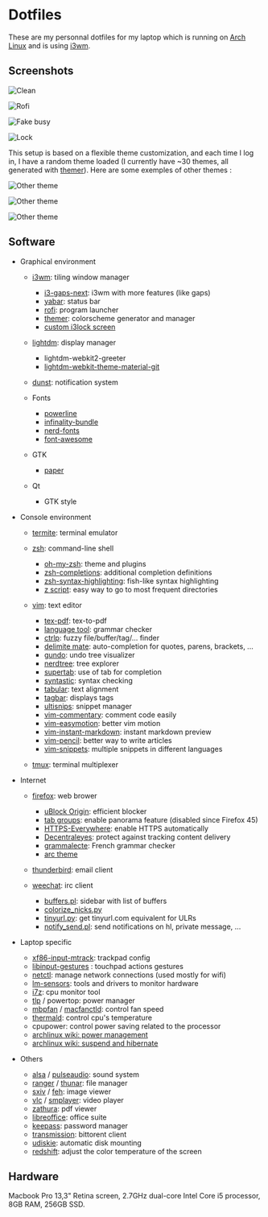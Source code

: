 # Dotfiles

These are my personnal dotfiles for my laptop which is running on [Arch Linux](https://www.archlinux.org/) and is using [i3wm](http://i3wm.org/).

## Screenshots

![Clean](/img/clean.png)

![Rofi](/img/rofi.png)

![Fake busy](/img/fake_busy.png)

![Lock](/img/lock.png)

This setup is based on a flexible theme customization, and each time I log in, I have a random theme loaded (I currently have ~30 themes, all generated with [themer](https://github.com/s-ol/themer)). Here are some exemples of other themes :

![Other theme](/img/other_theme.png)

![Other theme](/img/other_theme2.png)

![Other theme](/img/other_theme3.png)

## Software

- Graphical environment

   - [i3wm](http://i3wm.org/): tiling window manager
      
      - [i3-gaps-next](https://github.com/Airblader/i3): i3wm with more features (like gaps)
      - [yabar](https://github.com/geommer/yabar): status bar
      - [rofi](https://github.com/DaveDavenport/rofi): program launcher
      - [themer](https://github.com/s-ol/themer): colorscheme generator and manager
      - [custom i3lock screen](https://redd.it/3358vu)

   - [lightdm](https://www.freedesktop.org/wiki/Software/LightDM/): display manager

      - lightdm-webkit2-greeter
      - [lightdm-webkit-theme-material-git](https://github.com/artur9010/lightdm-webkit-material)

   - [dunst](http://www.knopwob.org/dunst/): notification system
   - Fonts

      - [powerline](https://github.com/powerline/fonts)
      - [infinality-bundle](https://wiki.archlinux.org/index.php/Infinality)
      - [nerd-fonts](https://github.com/ryanoasis/nerd-fonts)
      - [font-awesome](http://fontawesome.io/)

   - GTK

      - [paper](https://snwh.org/paper)

   - Qt

      - GTK style

- Console environment

   - [termite](https://github.com/thestinger/termite): terminal emulator
   - [zsh](http://www.zsh.org/): command-line shell

      - [oh-my-zsh](https://github.com/robbyrussell/oh-my-zsh): theme and plugins
      - [zsh-completions](https://github.com/zsh-users/zsh-completions): additional completion definitions
      - [zsh-syntax-highlighting](https://github.com/zsh-users/zsh-syntax-highlighting): fish-like syntax highlighting
      - [z script](https://github.com/rupa/z): easy way to go to most frequent directories

   - [vim](http://www.vim.org/): text editor

      - [tex-pdf](https://github.com/vim-scripts/TeX-PDF): tex-to-pdf
      - [language tool](https://github.com/vim-scripts/LanguageTool): grammar checker
      - [ctrlp](https://github.com/ctrlpvim/ctrlp.vim): fuzzy file/buffer/tag/... finder
      - [delimite mate](https://github.com/Raimondi/delimitMate): auto-completion for quotes, parens, brackets, ...
      - [gundo](https://github.com/sjl/gundo.vim): undo tree visualizer
      - [nerdtree](https://github.com/scrooloose/nerdtree): tree explorer
      - [supertab](https://github.com/ervandew/supertab): use of tab for completion
      - [syntastic](https://github.com/scrooloose/syntastic): syntax checking
      - [tabular](https://github.com/godlygeek/tabular): text alignment
      - [tagbar](https://github.com/majutsushi/tagbar): displays tags
      - [ultisnips](https://github.com/SirVer/ultisnips): snippet manager
      - [vim-commentary](https://github.com/tpope/vim-commentary): comment code easily
      - [vim-easymotion](https://github.com/easymotion/vim-easymotion): better vim motion
      - [vim-instant-markdown](https://github.com/suan/vim-instant-markdown): instant markdown preview
      - [vim-pencil](https://github.com/reedes/vim-pencil): better way to write articles
      - [vim-snippets](https://github.com/honza/vim-snippets): multiple snippets in different languages

   - [tmux](https://tmux.github.io/): terminal multiplexer

- Internet

   - [firefox](https://www.mozilla.org/en-US/firefox/desktop/): web brower

      - [uBlock Origin](https://addons.mozilla.org/en-us/firefox/addon/ublock-origin/): efficient blocker
      - [tab groups](https://addons.mozilla.org/en-us/firefox/addon/tab-groups-panorama/): enable panorama feature (disabled since Firefox 45)
      - [HTTPS-Everywhere](https://addons.mozilla.org/en-US/firefox/addon/https-everywhere/): enable HTTPS automatically
      - [Decentraleyes](https://addons.mozilla.org/en-us/firefox/addon/decentraleyes/): protect against tracking content delivery
      - [grammalecte](https://addons.mozilla.org/en-US/firefox/addon/grammalecte-fr/): French grammar checker
      - [arc theme](https://github.com/horst3180/arc-firefox-theme)

   - [thunderbird](https://www.mozilla.org/en-US/thunderbird/): email client
   - [weechat](https://weechat.org/): irc client

      - [buffers.pl](https://weechat.org/scripts/source/buffers.pl.html/): sidebar with list of buffers
      - [colorize_nicks.py](https://weechat.org/scripts/source/colorize_nicks.py.html/)
      - [tinyurl.py](https://weechat.org/scripts/source/tinyurl.py.html/): get tinyurl.com equivalent for ULRs
      - [notify_send.pl](https://weechat.org/scripts/source/notify_send.pl.html/): send notifications on hl, private message, ...

- Laptop specific

   - [xf86-input-mtrack](https://github.com/p2rkw/xf86-input-mtrack): trackpad config
   - [libinput-gestures](https://github.com/bulletmark/libinput-gestures) : touchpad actions gestures
   - [netctl](https://github.com/joukewitteveen/netctl): manage network connections (used mostly for wifi)
   - [lm-sensors](lm-sensors.org): tools and drivers to monitor hardware
   - [i7z](https://github.com/ajaiantilal/i7z): cpu monitor tool
   - [tlp](http://linrunner.de/en/tlp/tlp.html) / powertop: power manager
   - [mbpfan](https://github.com/dgraziotin/mbpfan) / [macfanctld](https://github.com/MikaelStrom/macfanctld): control fan speed
   - [thermald](https://github.com/01org/thermal_daemon): control cpu's temperature
   - cpupower: control power saving related to the processor
   - [archlinux wiki: power management](https://wiki.archlinux.org/index.php/Power_management)
   - [archlinux wiki: suspend and hibernate](https://wiki.archlinux.org/index.php/MacBook#Suspend_and_Hibernate)

- Others

   - [alsa](http://www.alsa-project.org/main/index.php/Main_Page) / [pulseaudio](https://www.freedesktop.org/wiki/Software/PulseAudio/): sound system
   - [ranger](http://ranger.nongnu.org/) / [thunar](http://docs.xfce.org/xfce/thunar/start): file manager
   - [sxiv](https://github.com/muennich/sxiv) / [feh](http://feh.finalrewind.org/): image viewer
   - [vlc](https://www.videolan.org/vlc/) / [smplayer](http://smplayer.sourceforge.net/): video player
   - [zathura](https://pwmt.org/projects/zathura/): pdf viewer
   - [libreoffice](https://www.libreoffice.org/): office suite
   - [keepass](http://keepass.info/): password manager
   - [transmission](https://www.transmissionbt.com/): bittorent client
   - [udiskie](https://www.freedesktop.org/wiki/Software/udisks/): automatic disk mounting
   - [redshift](http://jonls.dk/redshift/): adjust the color temperature of the screen

## Hardware

Macbook Pro 13,3" Retina screen, 2.7GHz dual-core Intel Core i5 processor, 8GB RAM, 256GB SSD.
